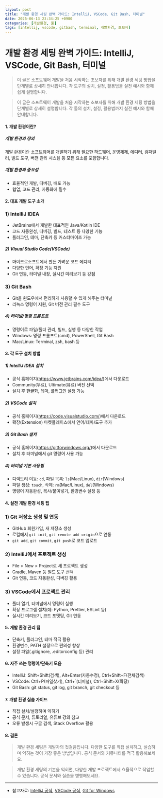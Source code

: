 ```yaml
---
layout: post
title: "개발 환경 세팅 완벽 가이드: IntelliJ, VSCode, Git Bash, 터미널"
date: 2025-06-13 23:34:25 +0900
categories: [개발환경, 툴]
tags: [intellij, vscode, gitbash, terminal, 개발환경, 초보자]
---
```


# 개발 환경 세팅 완벽 가이드: IntelliJ, VSCode, Git Bash, 터미널

> 이 글은 소프트웨어 개발을 처음 시작하는 초보자를 위해 개발 환경 세팅 방법을 단계별로 상세히 안내합니다.
> 각 도구의 설치, 설정, 활용법을 실전 예시와 함께 쉽게 설명합니다.

> 이 글은 소프트웨어 개발을 처음 시작하는 초보자를 위해 개발 환경 세팅 방법을 단계별로 상세히 설명합니다. 각 툴의 설치, 설정, 활용법까지 실전 예시와 함께 안내합니다.

#### 1. 개발 환경이란?

##### 개발 환경의 정의
개발 환경이란 소프트웨어를 개발하기 위해 필요한 하드웨어, 운영체제, 에디터, 컴파일러, 빌드 도구, 버전 관리 시스템 등 모든 요소를 포함합니다.

##### 개발 환경의 중요성
- 효율적인 개발, 디버깅, 배포 가능
- 협업, 코드 관리, 자동화에 필수

#### 2. 대표 개발 도구 소개

### 1) IntelliJ IDEA
- JetBrains에서 개발한 대표적인 Java/Kotlin IDE
- 코드 자동완성, 디버깅, 빌드, 테스트 등 다양한 기능
- 플러그인, 테마, 단축키 등 커스터마이즈 가능

##### 2) Visual Studio Code(VSCode)
- 마이크로소프트에서 만든 가벼운 코드 에디터
- 다양한 언어, 확장 기능 지원
- Git 연동, 터미널 내장, 실시간 미리보기 등 강점

### 3) Git Bash
- Git을 윈도우에서 편리하게 사용할 수 있게 해주는 터미널
- 리눅스 명령어 지원, Git 버전 관리 필수 도구

##### 4) 터미널/명령 프롬프트
- 명령어로 파일/폴더 관리, 빌드, 실행 등 다양한 작업
- Windows: 명령 프롬프트(cmd), PowerShell, Git Bash
- Mac/Linux: Terminal, zsh, bash 등

#### 3. 각 도구 설치 방법

##### 1) IntelliJ IDEA 설치
- 공식 홈페이지(https://www.jetbrains.com/idea/)에서 다운로드
- Community(무료), Ultimate(유료) 버전 선택
- 설치 후 한글화, 테마, 플러그인 설정 가능

##### 2) VSCode 설치
- 공식 홈페이지(https://code.visualstudio.com/)에서 다운로드
- 확장(Extension) 마켓플레이스에서 언어/테마/도구 추가

##### 3) Git Bash 설치
- 공식 홈페이지(https://gitforwindows.org/)에서 다운로드
- 설치 후 터미널에서 git 명령어 사용 가능

##### 4) 터미널 기본 사용법
- 디렉토리 이동: `cd`, 파일 목록: `ls`(Mac/Linux), `dir`(Windows)
- 파일 생성: `touch`, 삭제: `rm`(Mac/Linux), `del`(Windows)
- 명령어 자동완성, 복사/붙여넣기, 환경변수 설정 등

#### 4. 실전 개발 환경 세팅 팁

### 1) Git 저장소 생성 및 연동
- GitHub 회원가입, 새 저장소 생성
- 로컬에서 `git init`, `git remote add origin`으로 연동
- `git add`, `git commit`, `git push`로 코드 업로드

### 2) IntelliJ에서 프로젝트 생성
- File > New > Project로 새 프로젝트 생성
- Gradle, Maven 등 빌드 도구 선택
- Git 연동, 코드 자동완성, 디버깅 활용

### 3) VSCode에서 프로젝트 관리
- 폴더 열기, 터미널에서 명령어 실행
- 확장 프로그램 설치(예: Python, Prettier, ESLint 등)
- 실시간 미리보기, 코드 포맷팅, Git 연동

#### 5. 개발 환경 관리 팁
- 단축키, 플러그인, 테마 적극 활용
- 환경변수, PATH 설정으로 편의성 향상
- 설정 파일(.gitignore, .editorconfig 등) 관리

#### 6. 자주 쓰는 명령어/단축키 모음
- IntelliJ: Shift+Shift(검색), Alt+Enter(자동수정), Ctrl+Shift+F(전체검색)
- VSCode: Ctrl+P(파일찾기), Ctrl+`(터미널), Ctrl+Shift+X(확장)
- Git Bash: git status, git log, git branch, git checkout 등

#### 7. 개발 환경 실습 가이드
- 직접 설치/설정하며 익히기
- 공식 문서, 튜토리얼, 유튜브 강의 참고
- 오류 발생시 구글 검색, Stack Overflow 활용

#### 8. 결론
> 개발 환경 세팅은 개발자의 첫걸음입니다. 다양한 도구를 직접 설치하고, 실습하며 익히는 것이 가장 좋은 방법입니다. 공식 문서와 커뮤니티를 적극 활용해보세요.

> 개발 환경 세팅의 기본을 익히면, 다양한 개발 프로젝트에서 효율적으로 작업할 수 있습니다. 공식 문서와 실습을 병행해보세요.

---

- 참고자료: [IntelliJ 공식](https://www.jetbrains.com/idea/), [VSCode 공식](https://code.visualstudio.com/), [Git for Windows](https://gitforwindows.org/)
